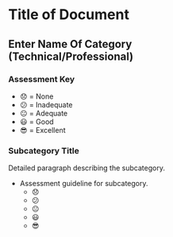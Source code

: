 # Title of Document

## Enter Name Of Category (Technical/Professional)

### Assessment Key

* :disappointed: = None
* :confused: = Inadequate
* :neutral_face: = Adequate
* :smiley: = Good
* :sunglasses: = Excellent

### Subcategory Title

Detailed paragraph describing the subcategory.

* Assessment guideline for subcategory.
  * :disappointed:
  * :confused:
  * :neutral_face:
  * :smiley:
  * :sunglasses:
